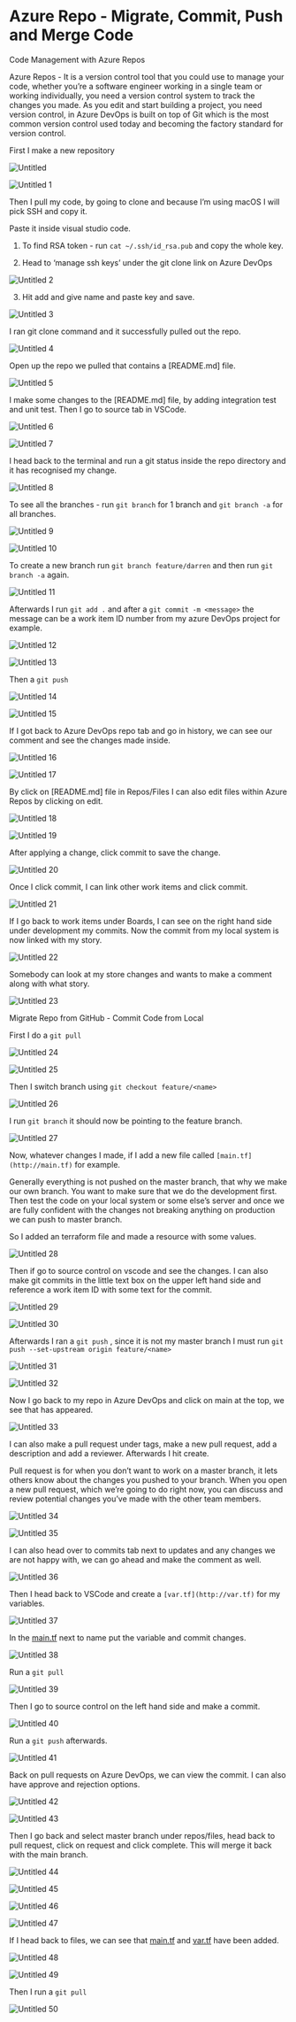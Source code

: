 # Azure Repo - Migrate, Commit, Push and Merge Code


Code Management with Azure Repos

Azure Repos - It is a version control tool that you could use to manage your code, whether you’re a software engineer working in a single team or working individually, you need a version control system to track the changes you made. As you edit and start building a project, you need version control, in Azure DevOps is built on top of Git which is the most common version control used today and becoming the factory standard for version control. 


First I make a new repository

![Untitled](https://user-images.githubusercontent.com/42151912/210071970-23386459-1509-4068-8aff-16cd806a9915.png)

![Untitled 1](https://user-images.githubusercontent.com/42151912/210071981-cfc232a6-1f4f-4e51-8d13-19a196fa62ba.png)


Then I pull my code, by going to clone and because I’m using macOS I will pick SSH and copy it.

Paste it inside visual studio code. 


1. To find RSA token - run `cat ~/.ssh/id_rsa.pub` and copy the whole key.
 
2. Head to ‘manage ssh keys’ under the git clone link on Azure DevOps 

![Untitled 2](https://user-images.githubusercontent.com/42151912/210072023-0c64d586-1f27-433a-bdd3-88ae48e7cafd.png)


3. Hit add and give name and paste key and save. 

![Untitled 3](https://user-images.githubusercontent.com/42151912/210072069-6aca40b5-acc5-437d-897b-9b9b0ef8f44d.png)



I ran git clone command and it successfully pulled out the repo.

![Untitled 4](https://user-images.githubusercontent.com/42151912/210072113-1c9267bf-21d1-4f6f-8bed-c69f2f0a65d4.png)



Open up the repo we pulled that contains a [README.md] file. 

![Untitled 5](https://user-images.githubusercontent.com/42151912/210072127-b3e3704e-c804-4624-8fae-faf03d624bfe.png)



I make some changes to the [README.md] file, by adding integration test and unit test. Then I go to source tab in VSCode.

![Untitled 6](https://user-images.githubusercontent.com/42151912/210072174-6315c4ec-6f64-4f75-98d0-bdb8c986ddc6.png)

![Untitled 7](https://user-images.githubusercontent.com/42151912/210072180-f233ff1a-cee2-48d6-807d-9eaa01e2c1cf.png)



I head back to the terminal and run a git status inside the repo directory and it has recognised my change. 

![Untitled 8](https://user-images.githubusercontent.com/42151912/210072196-1fb4f6a4-c6e6-4ec8-a64d-4545724a3615.png)



To see all the branches - run `git branch` for 1 branch and `git branch -a` for all branches.

![Untitled 9](https://user-images.githubusercontent.com/42151912/210072207-8a36783c-04fe-47f6-ab6a-364ca799834c.png)

![Untitled 10](https://user-images.githubusercontent.com/42151912/210072225-c475447b-d517-411e-b169-17f2dc028623.png)


To create a new branch run `git branch feature/darren` and then run `git branch -a` again.

![Untitled 11](https://user-images.githubusercontent.com/42151912/210072273-2698c9af-c237-4293-9d09-5fd77efe5bd7.png)

Afterwards I run `git add .` and after a `git commit -m <message>` the message can be a work item ID number from my azure DevOps project for example. 

![Untitled 12](https://user-images.githubusercontent.com/42151912/210072412-49cada92-5e6d-489d-aefc-f7890da16f81.png)

![Untitled 13](https://user-images.githubusercontent.com/42151912/210072422-d8624b6a-40f5-4ef1-9ca9-281a65cf615c.png)


Then a `git push` 

![Untitled 14](https://user-images.githubusercontent.com/42151912/210072437-1f1c4ccd-4d0b-4ffc-a370-69bf71f8a130.png)

![Untitled 15](https://user-images.githubusercontent.com/42151912/210072449-d35f05da-08cb-4f7f-a7eb-5535eca751f6.png)



If I got back to Azure DevOps repo tab and go in history, we can see our comment and see the changes made inside.

![Untitled 16](https://user-images.githubusercontent.com/42151912/210072470-279b6d4a-682c-4c73-94fd-2be7bb01efe9.png)

![Untitled 17](https://user-images.githubusercontent.com/42151912/210072482-89e29be7-2fa9-44d5-93b8-90b5552a5d33.png)



By click on [README.md] file in Repos/Files I can also edit files within Azure Repos by clicking on edit.

![Untitled 18](https://user-images.githubusercontent.com/42151912/210072509-a721aa24-822f-4ab7-a1ce-52ec10934988.png)

![Untitled 19](https://user-images.githubusercontent.com/42151912/210072520-f407af11-909c-4125-9705-c9acaff36dc4.png)


After applying a change, click commit to save the change. 

![Untitled 20](https://user-images.githubusercontent.com/42151912/210072552-8115fdfb-efa1-423c-9257-a7e50e10a1af.png)


Once I click commit, I can link other work items and click commit. 

![Untitled 21](https://user-images.githubusercontent.com/42151912/210167051-06a927c2-3e2e-4dd2-bf1b-3785d186f6c7.png)


If I go back to work items under Boards, I can see on the right hand side under development my commits. Now the commit from my local system is now linked with my story.

![Untitled 22](https://user-images.githubusercontent.com/42151912/210167057-4fcf10c4-e912-480e-b724-0472d6e90f2a.png)


Somebody can look at my store changes and wants to make a comment along with what story. 

![Untitled 23](https://user-images.githubusercontent.com/42151912/210167062-67cfa4d5-d60a-4f6f-b27c-91b268e7ff53.png)


Migrate Repo from GitHub - Commit Code from Local

First I do a `git pull` 

![Untitled 24](https://user-images.githubusercontent.com/42151912/210167066-36d58201-0ff4-4713-9ee7-df1863aab2a9.png)

![Untitled 25](https://user-images.githubusercontent.com/42151912/210167090-c2999a41-3315-4731-ac9e-c15ecf21fdaf.png)


Then I switch branch using `git checkout feature/<name>`

![Untitled 26](https://user-images.githubusercontent.com/42151912/210167098-982359ce-6437-4931-8a38-a7c96f73a23c.png)


I run `git branch` it should now be pointing to the feature branch.

![Untitled 27](https://user-images.githubusercontent.com/42151912/210167103-73618e1b-62e0-4cc4-9a6d-567b4fe4bed6.png)


Now, whatever changes I made, if I add a new file called `[main.tf](http://main.tf)` for example. 

Generally everything is not pushed on the master branch, that why we make our own branch. You want to make sure that we do the development first. Then test the code on your local system or some else’s server and once we are fully confident with the changes not breaking anything on production we can push to master branch.

So I added an terraform file and made a resource with some values.

![Untitled 28](https://user-images.githubusercontent.com/42151912/210167105-adc1efb7-b74a-4871-84cf-2aa5742ee2dc.png)


Then if go to source control on vscode and see the changes. I can also make git commits in the little text box on the upper left hand side and reference a work item ID with some text for the commit. 

![Untitled 29](https://user-images.githubusercontent.com/42151912/210167111-1b24f3a7-a906-4432-9941-8b45ec3acdd4.png)

![Untitled 30](https://user-images.githubusercontent.com/42151912/210167117-c6bc8cc3-97f8-49a1-8945-09d70ac1df7e.png)


Afterwards I ran a `git push` , since it is not my master branch I must run `git push --set-upstream origin feature/<name>` 

![Untitled 31](https://user-images.githubusercontent.com/42151912/210167150-b9fd1e96-3726-4955-a832-fa62e54e89e8.png)

![Untitled 32](https://user-images.githubusercontent.com/42151912/210167160-39a11bd2-b331-4314-8eaf-246df4439dc3.png)


Now I go back to my repo in Azure DevOps and click on main at the top, we see that has appeared. 

![Untitled 33](https://user-images.githubusercontent.com/42151912/210167195-306eb941-a8c9-4087-aec5-c5f6171661bc.png)


I can also make a pull request under tags, make a new pull request, add a description and add a reviewer. Afterwards I hit create. 

Pull request is for when you don’t want to work on a master branch, it lets others know about the changes you pushed to your branch. When you open a new pull request, which we’re going to do right now, you can discuss and review potential changes you’ve made with the other team members.


![Untitled 34](https://user-images.githubusercontent.com/42151912/210167203-72bbb697-e032-4a7c-8f99-b77dd538c9f0.png)

![Untitled 35](https://user-images.githubusercontent.com/42151912/210167209-4a67ac51-00b6-49f5-95cc-b44374c35007.png)


I can also head over to commits tab next to updates and any changes we are not happy with, we can go ahead and make the comment as well. 

![Untitled 36](https://user-images.githubusercontent.com/42151912/210167214-f4f9c892-f52f-4bf6-a81d-a997eb581813.png)


Then I head back to VSCode and create a `[var.tf](http://var.tf)` for my variables.

![Untitled 37](https://user-images.githubusercontent.com/42151912/210167220-cb6f637e-39f0-45dc-8a93-72b2892ce571.png)


In the [main.tf](http://main.tf) next to name put the variable and commit changes.

![Untitled 38](https://user-images.githubusercontent.com/42151912/210167231-f35d4e69-0c24-437c-9f45-ac68bf21ecf6.png)


Run a `git pull` 

![Untitled 39](https://user-images.githubusercontent.com/42151912/210167236-bf97363c-6337-4ada-a778-089ce3db8494.png)


Then I go to source control on the left hand side and make a commit.

![Untitled 40](https://user-images.githubusercontent.com/42151912/210167242-ff4505a8-9d88-4b23-8b31-fcd0d0aac822.png)


Run a `git push` afterwards.

![Untitled 41](https://user-images.githubusercontent.com/42151912/210167249-a1fbf1a6-27ce-4b35-8144-7afc7d1fad46.png)


Back on pull requests on Azure DevOps, we can view the commit. I can also have approve and rejection options. 

![Untitled 42](https://user-images.githubusercontent.com/42151912/210167256-58869e82-2095-4e12-81e1-65266de8a440.png)

![Untitled 43](https://user-images.githubusercontent.com/42151912/210167283-77eb8442-eb20-45bf-a7f1-3a75bf199645.png)


Then I go back and select master branch under repos/files, head back to pull request, click on request and click complete. This will merge it back with the main branch.

![Untitled 44](https://user-images.githubusercontent.com/42151912/210167290-e9544b8f-319a-41c1-81c9-2142bae917f3.png)

![Untitled 45](https://user-images.githubusercontent.com/42151912/210167294-09a1b0c1-9c80-46fd-9ccd-c960f595eec0.png)

![Untitled 46](https://user-images.githubusercontent.com/42151912/210167296-c12c29e3-d39b-49b4-a0c9-ab7be388e9c2.png)

![Untitled 47](https://user-images.githubusercontent.com/42151912/210167299-ae2624b1-33c9-4724-9a4b-1eb0922024a8.png)


If I head back to files, we can see that [main.tf](http://main.tf) and [var.tf](http://var.tf) have been added.

![Untitled 48](https://user-images.githubusercontent.com/42151912/210167308-f5b09946-025e-4098-9e4a-5cd628ef3575.png)

![Untitled 49](https://user-images.githubusercontent.com/42151912/210167310-f58bbc9c-f228-407e-af32-9cb34f5f0312.png)


Then I run a `git pull`

![Untitled 50](https://user-images.githubusercontent.com/42151912/210167331-6aa121e5-8426-4af9-8bc8-0462d80c9d94.png)


